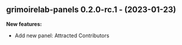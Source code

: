 ## grimoirelab-panels 0.2.0-rc.1 - (2023-01-23)

**New features:**

 * Add new panel: Attracted Contributors

